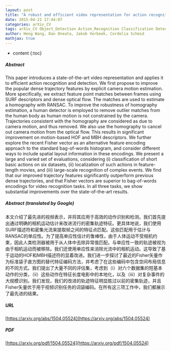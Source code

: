 ```yaml
---
layout: post
title: "A robust and efficient video representation for action recognition"
date: 2015-04-21 17:44:07
categories: arXiv_CV
tags: arXiv_CV Object_Detection Action_Recognition Classification Detection Recognition
author: Heng Wang, Dan Oneata, Jakob Verbeek, Cordelia Schmid
mathjax: true
---
```


* content
{:toc}

##### Abstract
This paper introduces a state-of-the-art video representation and applies it to efficient action recognition and detection. We first propose to improve the popular dense trajectory features by explicit camera motion estimation. More specifically, we extract feature point matches between frames using SURF descriptors and dense optical flow. The matches are used to estimate a homography with RANSAC. To improve the robustness of homography estimation, a human detector is employed to remove outlier matches from the human body as human motion is not constrained by the camera. Trajectories consistent with the homography are considered as due to camera motion, and thus removed. We also use the homography to cancel out camera motion from the optical flow. This results in significant improvement on motion-based HOF and MBH descriptors. We further explore the recent Fisher vector as an alternative feature encoding approach to the standard bag-of-words histogram, and consider different ways to include spatial layout information in these encodings. We present a large and varied set of evaluations, considering (i) classification of short basic actions on six datasets, (ii) localization of such actions in feature-length movies, and (iii) large-scale recognition of complex events. We find that our improved trajectory features significantly outperform previous dense trajectories, and that Fisher vectors are superior to bag-of-words encodings for video recognition tasks. In all three tasks, we show substantial improvements over the state-of-the-art results.

##### Abstract (translated by Google)
本文介绍了最先进的视频表示，并将其应用于高效的动作识别和检测。我们首先提出通过明确的相机运动估计来改进流行的密集轨迹特征。更具体地说，我们使用SURF描述符和密集光流来提取帧之间的特征点匹配。这些匹配用于估计与RANSAC的单应性。为了提高单应性估计的鲁棒性，由于人体运动不受相机约束，因此人类检测器被用于从人体中去除异常值匹配。与单应性一致的轨迹被视为由于相机运动而被移除。我们还使用单应性来消除光流中的相机运动。这导致了基于运动的HOF和MBH描述符的显着改进。我们进一步探讨了最近的Fisher矢量作为标准袋子直方图的替代特征编码方法，并考虑了在这些编码中包含空间布局信息的不同方式。我们提出了大量不同的评估集，考虑到（i）对六个数据集的短基本动作的分类，（ii）这些动作在特征长度电影中的本地化，以及（iii）对复杂事件的大规模识别。我们发现，我们的改进的轨迹特征明显胜过以前的密集轨迹，并且Fisher矢量优于用于视频识别任务的词袋编码。在所有这三项工作中，我们都展示了最先进的结果。

##### URL
[https://arxiv.org/abs/1504.05524](https://arxiv.org/abs/1504.05524)

##### PDF
[https://arxiv.org/pdf/1504.05524](https://arxiv.org/pdf/1504.05524)

